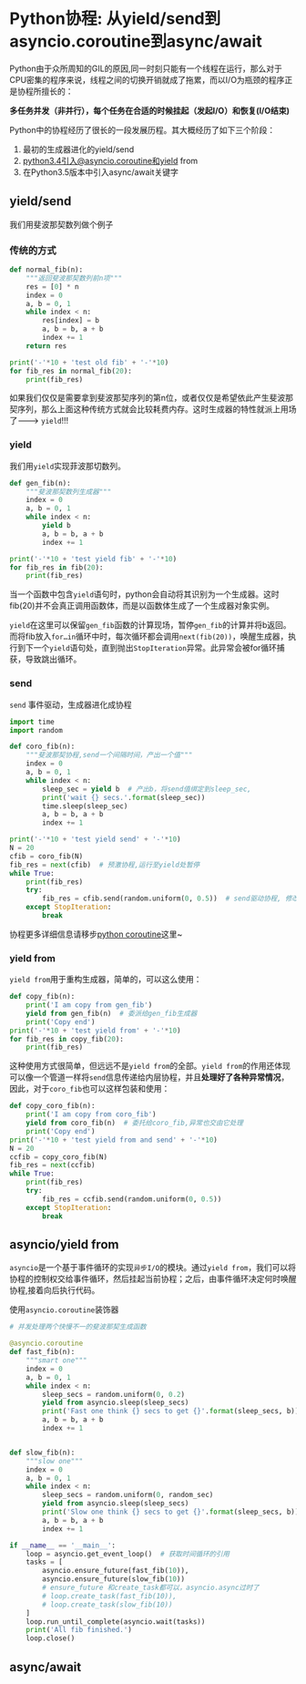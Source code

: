 # Python协程: 从yield/send到asyncio.coroutine到async/await 

Python由于众所周知的GIL的原因,同一时刻只能有一个线程在运行，那么对于CPU密集的程序来说，线程之间的切换开销就成了拖累，而以I/O为瓶颈的程序正是协程所擅长的：

**多任务并发（非并行），每个任务在合适的时候挂起（发起I/O）和恢复(I/O结束)**

Python中的协程经历了很长的一段发展历程。其大概经历了如下三个阶段：

1. 最初的生成器进化的yield/send
1. python3.4引入@asyncio.coroutine和yield from
1. 在Python3.5版本中引入async/await关键字

## yield/send

我们用斐波那契数列做个例子

### 传统的方式

```python
def normal_fib(n):
    """返回斐波那契数列前n项"""
    res = [0] * n
    index = 0
    a, b = 0, 1
    while index < n:
        res[index] = b
        a, b = b, a + b
        index += 1
    return res

print('-'*10 + 'test old fib' + '-'*10)
for fib_res in normal_fib(20):
    print(fib_res)
```

如果我们仅仅是需要拿到斐波那契序列的第n位，或者仅仅是希望依此产生斐波那契序列，那么上面这种传统方式就会比较耗费内存。这时生成器的特性就派上用场了---> `yield`!!!

### yield

我们用`yield`实现菲波那切数列。

```python
def gen_fib(n):
    """斐波那契数列生成器"""
    index = 0
    a, b = 0, 1
    while index < n:
        yield b
        a, b = b, a + b
        index += 1

print('-'*10 + 'test yield fib' + '-'*10)
for fib_res in fib(20):
    print(fib_res)
```

当一个函数中包含`yield`语句时，python会自动将其识别为一个生成器。这时fib(20)并不会真正调用函数体，而是以函数体生成了一个生成器对象实例。

`yield`在这里可以保留`gen_fib`函数的计算现场，暂停`gen_fib`的计算并将b返回。而将fib放入`for…in`循环中时，每次循环都会调用`next(fib(20))`，唤醒生成器，执行到下一个`yield`语句处，直到抛出`StopIteration`异常。此异常会被for循环捕获，导致跳出循环。

### send

`send` 事件驱动，生成器进化成协程

```python
import time
import random

def coro_fib(n):
    """斐波那契协程,send一个间隔时间，产出一个值"""
    index = 0
    a, b = 0, 1
    while index < n:
        sleep_sec = yield b  # 产出b，将send值绑定到sleep_sec,
        print('wait {} secs.'.format(sleep_sec))
        time.sleep(sleep_sec)
        a, b = b, a + b
        index += 1

print('-'*10 + 'test yield send' + '-'*10)
N = 20
cfib = coro_fib(N)
fib_res = next(cfib)  # 预激协程,运行至yield处暂停
while True:
    print(fib_res)
    try:
        fib_res = cfib.send(random.uniform(0, 0.5))  # send驱动协程, 修改合适的时间清楚执行过程
    except StopIteration:
        break
```

协程更多详细信息请移步[python coroutine](coroutine.md)这里~

### yield from

`yield from`用于重构生成器，简单的，可以这么使用：

```python
def copy_fib(n):
    print('I am copy from gen_fib')
    yield from gen_fib(n)  # 委派给gen_fib生成器
    print('Copy end')
print('-'*10 + 'test yield from' + '-'*10)
for fib_res in copy_fib(20):
    print(fib_res)
```

这种使用方式很简单，但远远不是`yield from`的全部。`yield from`的作用还体现可以像一个管道一样将`send`信息传递给内层协程，并且**处理好了各种异常情况**，因此，对于`coro_fib`也可以这样包装和使用：

```python
def copy_coro_fib(n):
    print('I am copy from coro_fib')
    yield from coro_fib(n)  # 委托给coro_fib,异常也交由它处理
    print('Copy end')
print('-'*10 + 'test yield from and send' + '-'*10)
N = 20
ccfib = copy_coro_fib(N)
fib_res = next(ccfib)
while True:
    print(fib_res)
    try:
        fib_res = ccfib.send(random.uniform(0, 0.5))
    except StopIteration:
        break
```

## asyncio/yield from

`asyncio`是一个基于事件循环的实现`异步I/O`的模块。通过`yield from`，我们可以将协程的控制权交给事件循环，然后挂起当前协程；之后，由事件循环决定何时唤醒协程,接着向后执行代码。

使用`asyncio.coroutine`装饰器

```python
# 并发处理两个快慢不一的斐波那契生成函数

@asyncio.coroutine
def fast_fib(n):
    """smart one"""
    index = 0
    a, b = 0, 1
    while index < n:
        sleep_secs = random.uniform(0, 0.2)
        yield from asyncio.sleep(sleep_secs)
        print('Fast one think {} secs to get {}'.format(sleep_secs, b))
        a, b = b, a + b
        index += 1


def slow_fib(n):
    """slow one"""
    index = 0
    a, b = 0, 1
    while index < n:
        sleep_secs = random.uniform(0, random_sec)
        yield from asyncio.sleep(sleep_secs)
        print('Slow one think {} secs to get {}'.format(sleep_secs, b))
        a, b = b, a + b
        index += 1

if __name__ == '__main__':
    loop = asyncio.get_event_loop()  # 获取时间循环的引用
    tasks = [
        asyncio.ensure_future(fast_fib(10)),
        asyncio.ensure_future(slow_fib(10))  
        # ensure_future 和create_task都可以，asyncio.async过时了
        # loop.create_task(fast_fib(10)),
        # loop.create_task(slow_fib(10)) 
    ]
    loop.run_until_complete(asyncio.wait(tasks)) 
    print('All fib finished.')
    loop.close()
```

## async/await